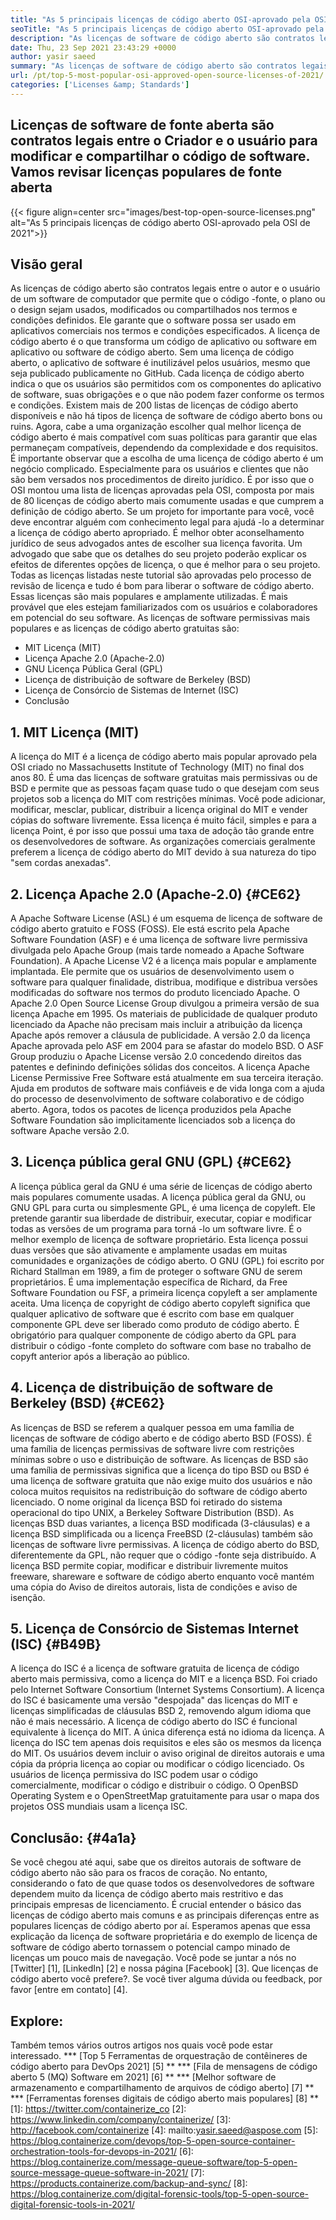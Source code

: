 ```yaml
---
title: "As 5 principais licenças de código aberto OSI-aprovado pela OSI de 2021" 
seoTitle: "As 5 principais licenças de código aberto OSI-aprovado pela OSI de 2021" 
description: "As licenças de software de código aberto são contratos legais entre o Criador e o usuário para modificar e compartilhar o código de software. Vamos revisar licenças populares de fonte aberta" 
date: Thu, 23 Sep 2021 23:43:29 +0000
author: yasir saeed
summary: "As licenças de software de código aberto são contratos legais entre o Criador e o usuário para modificar e compartilhar o código de software. Vamos revisar licenças populares de fonte aberta" 
url: /pt/top-5-most-popular-osi-approved-open-source-licenses-of-2021/
categories: ['Licenses &amp; Standards']
---
```


## Licenças de software de fonte aberta são contratos legais entre o Criador e o usuário para modificar e compartilhar o código de software. Vamos revisar licenças populares de fonte aberta

{{< figure align=center src="images/best-top-open-source-licenses.png" alt="As 5 principais licenças de código aberto OSI-aprovado pela OSI de 2021">}}


## **Visão geral**
As licenças de código aberto são contratos legais entre o autor e o usuário de um software de computador que permite que o código -fonte, o plano ou o design sejam usados, modificados ou compartilhados nos termos e condições definidos. Ele garante que o software possa ser usado em aplicativos comerciais nos termos e condições especificados. A licença de código aberto é o que transforma um código de aplicativo ou software em aplicativo ou software de código aberto. Sem uma licença de código aberto, o aplicativo de software é inutilizável pelos usuários, mesmo que seja publicado publicamente no GitHub. Cada licença de código aberto indica o que os usuários são permitidos com os componentes do aplicativo de software, suas obrigações e o que não podem fazer conforme os termos e condições.
Existem mais de 200 listas de licenças de código aberto disponíveis e não há tipos de licença de software de código aberto bons ou ruins. Agora, cabe a uma organização escolher qual melhor licença de código aberto é mais compatível com suas políticas para garantir que elas permaneçam compatíveis, dependendo da complexidade e dos requisitos. É importante observar que a escolha de uma licença de código aberto é um negócio complicado. Especialmente para os usuários e clientes que não são bem versados ​​nos procedimentos de direito jurídico. É por isso que o OSI montou uma lista de licenças aprovadas pela OSI, composta por mais de 80 licenças de código aberto mais comumente usadas e que cumprem a definição de código aberto.
Se um projeto for importante para você, você deve encontrar alguém com conhecimento legal para ajudá -lo a determinar a licença de código aberto apropriado. É melhor obter aconselhamento jurídico de seus advogados antes de escolher sua licença favorita. Um advogado que sabe que os detalhes do seu projeto poderão explicar os efeitos de diferentes opções de licença, o que é melhor para o seu projeto. Todas as licenças listadas neste tutorial são aprovadas pelo processo de revisão de licença e tudo é bom para liberar o software de código aberto. Essas licenças são mais populares e amplamente utilizadas. É mais provável que eles estejam familiarizados com os usuários e colaboradores em potencial do seu software. As licenças de software permissivas mais populares e as licenças de código aberto gratuitas são:
  * MIT Licença (MIT)
  * Licença Apache 2.0 (Apache-2.0)
  * GNU Licença Pública Geral (GPL)
  * Licença de distribuição de software de Berkeley (BSD)
  * Licença de Consórcio de Sistemas de Internet (ISC)
  * Conclusão

## 1. MIT Licença (MIT)
A licença do MIT é a licença de código aberto mais popular aprovado pela OSI criado no Massachusetts Institute of Technology (MIT) no final dos anos 80. É uma das licenças de software gratuitas mais permissivas ou de BSD e permite que as pessoas façam quase tudo o que desejam com seus projetos sob a licença do MIT com restrições mínimas.
Você pode adicionar, modificar, mesclar, publicar, distribuir a licença original do MIT e vender cópias do software livremente. Essa licença é muito fácil, simples e para a licença Point, é por isso que possui uma taxa de adoção tão grande entre os desenvolvedores de software. As organizações comerciais geralmente preferem a licença de código aberto do MIT devido à sua natureza do tipo "sem cordas anexadas".

## 2. Licença Apache 2.0 (Apache-2.0) {#CE62}
A Apache Software License (ASL) é um esquema de licença de software de código aberto gratuito e FOSS (FOSS). Ele está escrito pela Apache Software Foundation (ASF) e é uma licença de software livre permissiva divulgada pelo Apache Group (mais tarde nomeado a Apache Software Foundation). A Apache License V2 é a licença mais popular e amplamente implantada. Ele permite que os usuários de desenvolvimento usem o software para qualquer finalidade, distribua, modifique e distribua versões modificadas do software nos termos do produto licenciado Apache. O Apache 2.0 Open Source License Group divulgou a primeira versão de sua licença Apache em 1995.
Os materiais de publicidade de qualquer produto licenciado da Apache não precisam mais incluir a atribuição da licença Apache após remover a cláusula de publicidade. A versão 2.0 da licença Apache aprovada pelo ASF em 2004 para se afastar do modelo BSD. O ASF Group produziu o Apache License versão 2.0 concedendo direitos das patentes e definindo definições sólidas dos conceitos. A licença Apache License Permissive Free Software está atualmente em sua terceira iteração. Ajuda em produtos de software mais confiáveis ​​e de vida longa com a ajuda do processo de desenvolvimento de software colaborativo e de código aberto. Agora, todos os pacotes de licença produzidos pela Apache Software Foundation são implicitamente licenciados sob a licença do software Apache versão 2.0.

## 3. Licença pública geral GNU (GPL) {#CE62}
A licença pública geral da GNU é uma série de licenças de código aberto mais populares comumente usadas. A licença pública geral da GNU, ou GNU GPL para curta ou simplesmente GPL, é uma licença de copyleft. Ele pretende garantir sua liberdade de distribuir, executar, copiar e modificar todas as versões de um programa para torná -lo um software livre. É o melhor exemplo de licença de software proprietário. Esta licença possui duas versões que são ativamente e amplamente usadas em muitas comunidades e organizações de código aberto.
O GNU (GPL) foi escrito por Richard Stallman em 1989, a fim de proteger o software GNU de serem proprietários. É uma implementação específica de Richard, da Free Software Foundation ou FSF, a primeira licença copyleft a ser amplamente aceita. Uma licença de copyright de código aberto copyleft significa que qualquer aplicativo de software que é escrito com base em qualquer componente GPL deve ser liberado como produto de código aberto. É obrigatório para qualquer componente de código aberto da GPL para distribuir o código -fonte completo do software com base no trabalho de copyft anterior após a liberação ao público.

## 4. Licença de distribuição de software de Berkeley (BSD) {#CE62}
As licenças de BSD se referem a qualquer pessoa em uma família de licenças de software de código aberto e de código aberto BSD (FOSS). É uma família de licenças permissivas de software livre com restrições mínimas sobre o uso e distribuição de software. As licenças de BSD são uma família de permissivas significa que a licença do tipo BSD ou BSD é uma licença de software gratuita que não exige muito dos usuários e não coloca muitos requisitos na redistribuição do software de código aberto licenciado.
O nome original da licença BSD foi retirado do sistema operacional do tipo UNIX, a Berkeley Software Distribution (BSD). As licenças BSD duas variantes, a licença BSD modificada (3-cláusulas) e a licença BSD simplificada ou a licença FreeBSD (2-cláusulas) também são licenças de software livre permissivas. A licença de código aberto do BSD, diferentemente da GPL, não requer que o código -fonte seja distribuído. A licença BSD permite copiar, modificar e distribuir livremente muitos freeware, shareware e software de código aberto enquanto você mantém uma cópia do Aviso de direitos autorais, lista de condições e aviso de isenção.

## 5. Licença de Consórcio de Sistemas Internet (ISC) {#B49B}
A licença do ISC é a licença de software gratuita de licença de código aberto mais permissiva, como a licença do MIT e a licença BSD. Foi criado pelo Internet Software Consortium (Internet Systems Consortium). A licença do ISC é basicamente uma versão "despojada" das licenças do MIT e licenças simplificadas de cláusulas BSD 2, removendo algum idioma que não é mais necessário.
A licença de código aberto do ISC é funcional equivalente à licença do MIT. A única diferença está no idioma da licença. A licença do ISC tem apenas dois requisitos e eles são os mesmos da licença do MIT. Os usuários devem incluir o aviso original de direitos autorais e uma cópia da própria licença ao copiar ou modificar o código licenciado. Os usuários de licença permissiva do ISC podem usar o código comercialmente, modificar o código e distribuir o código. O OpenBSD Operating System e o OpenStreetMap gratuitamente para usar o mapa dos projetos OSS mundiais usam a licença ISC.

## Conclusão: {#4a1a}
Se você chegou até aqui, sabe que os direitos autorais de software de código aberto não são para os fracos de coração. No entanto, considerando o fato de que quase todos os desenvolvedores de software dependem muito da licença de código aberto mais restritivo e das principais empresas de licenciamento. É crucial entender o básico das licenças de código aberto mais comuns e as principais diferenças entre as populares licenças de código aberto por aí. Esperamos apenas que essa explicação da licença de software proprietária e do exemplo de licença de software de código aberto tornassem o potencial campo minado de licenças um pouco mais de navegação.
Você pode se juntar a nós no [Twitter] [1], [LinkedIn] [2] e nossa página [Facebook] [3]. Que licenças de código aberto você prefere?. Se você tiver alguma dúvida ou feedback, por favor [entre em contato] [4].

## Explore:
Também temos vários outros artigos nos quais você pode estar interessado.
  *** [Top 5 Ferramentas de orquestração de contêineres de código aberto para DevOps 2021] [5] **
  *** [Fila de mensagens de código aberto 5 (MQ) Software em 2021] [6] **
  *** [Melhor software de armazenamento e compartilhamento de arquivos de código aberto] [7] **
  *** [Ferramentas forenses digitais de código aberto mais populares] [8] **
[1]: https://twitter.com/containerize_co
[2]: https://www.linkedin.com/company/containerize/
[3]: http://facebook.com/containerize
[4]: mailto:yasir.saeed@aspose.com
[5]: https://blog.containerize.com/devops/top-5-open-source-container-orchestration-tools-for-devops-in-2021/
[6]: https://blog.containerize.com/message-queue-software/top-5-open-source-message-queue-software-in-2021/
[7]: https://products.containerize.com/backup-and-sync/
[8]: https://blog.containerize.com/digital-forensic-tools/top-5-open-source-digital-forensic-tools-in-2021/
